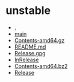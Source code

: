 unstable
========================

- [.](.)
- [main](main)
- [Contents-amd64.gz](Contents-amd64.gz)
- [README.md](README.md)
- [Release.gpg](Release.gpg)
- [InRelease](InRelease)
- [Contents-amd64.bz2](Contents-amd64.bz2)
- [Release](Release)
